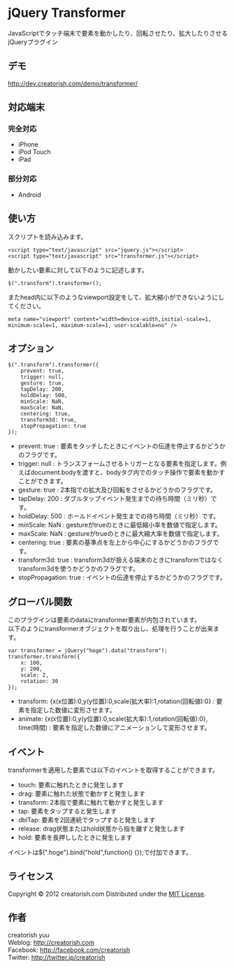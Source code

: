 jQuery Transformer
======================
JavaScriptでタッチ端末で要素を動かしたり、回転させたり、拡大したりさせるjQueryプラグイン

デモ
------
<a href="http://dev.creatorish.com/demo/transformer/" target="_blank">http://dev.creatorish.com/demo/transformer/</a>

対応端末
------

### 完全対応 ###

+    iPhone
+    iPod Touch
+    iPad

### 部分対応 ###

+    Android

使い方
------

スクリプトを読み込みます。

    <script type="text/javascript" src="jquery.js"></script>
    <script type="text/javascript" src="transformer.js"></script>

動かしたい要素に対して以下のように記述します。

    $(".transform").transformer();

またhead内に以下のようなviewport設定をして、拡大縮小ができないようにしてください。

    meta name="viewport" content="width=device-width,initial-scale=1, minimum-scale=1, maximum-scale=1, user-scalable=no" />

オプション
------

    $(".transform").transformer({
    	prevent: true,
        trigger: null,
        gesture: true,
        tapDelay: 200,
        holdDelay: 500,
        minScale: NaN,
        maxScale: NaN,
        centering: true,
        transform3d: true,
        stopPropagation: true
    });

+    prevent: true : 要素をタッチしたときにイベントの伝達を停止するかどうかのフラグです。
+    trigger: null : トランスフォームさせるトリガーとなる要素を指定します。例えばdocument.bodyを渡すと、bodyタグ内でのタッチ操作で要素を動かすことができます。
+    gesture: true : 2本指での拡大及び回転をさせるかどうかのフラグです。
+    tapDelay: 200 : ダブルタップイベント発生までの待ち時間（ミリ秒）です。
+    holdDelay: 500 : ホールドイベント発生までの待ち時間（ミリ秒）です。
+    minScale: NaN : gestureがtrueのときに最低縮小率を数値で指定します。
+    maxScale: NaN : gestureがtrueのときに最大縮大率を数値で指定します。
+    centering: true : 要素の基準点を左上から中心にするかどうかのフラグです。
+    transform3d: true : transform3dが扱える端末のときにtransformではなくtransform3dを使うかどうかのフラグです。
+    stopPropagation: true : イベントの伝達を停止するかどうかのフラグです。

グローバル関数
------

このプラグインは要素のdataにtransformer要素が内包されています。  
以下のようにtransformerオブジェクトを取り出し、処理を行うことが出来ます。

    var transformer = jQuery("hoge").data("transform");
    transformer.transform({
        x: 100,
        y: 200,
        scale: 2,
        rotation: 30
    });

+    transform: {x(x位置):0,y(y位置):0,scale(拡大率):1,rotation(回転値):0} : 要素を指定した数値に変形させます。
+    animate: {x(x位置):0,y(y位置):0,scale(拡大率):1,rotation(回転値):0}, time(時間) : 要素を指定した数値にアニメーションして変形させます。

イベント
------

transformerを適用した要素では以下のイベントを取得することができます。

+    touch: 要素に触れたときに発生します
+    drag: 要素に触れた状態で動かすと発生します
+    transform: 2本指で要素に触れて動かすと発生します
+    tap: 要素をタップすると発生します
+    dblTap: 要素を2回連続でタップすると発生します
+    release: drag状態またはhold状態から指を離すと発生します
+    hold: 要素を長押ししたときに発生します

イベントは$(".hoge").bind("hold",function() {});で付加できます。

ライセンス
--------
[MIT]: http://www.opensource.org/licenses/mit-license.php
Copyright &copy; 2012 creatorish.com
Distributed under the [MIT License][mit].

作者
--------
creatorish yuu  
Weblog: <http://creatorish.com>  
Facebook: <http://facebook.com/creatorish>  
Twitter: <http://twitter.jp/creatorish>